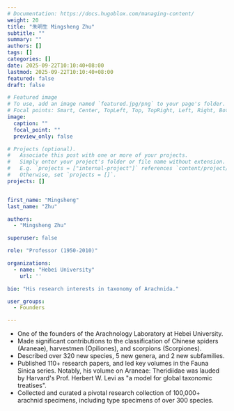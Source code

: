 ```yaml
---
# Documentation: https://docs.hugoblox.com/managing-content/
weight: 20
title: "朱明生 Mingsheng Zhu"
subtitle: ""
summary: ""
authors: []
tags: []
categories: []
date: 2025-09-22T10:10:40+08:00
lastmod: 2025-09-22T10:10:40+08:00
featured: false
draft: false

# Featured image
# To use, add an image named `featured.jpg/png` to your page's folder.
# Focal points: Smart, Center, TopLeft, Top, TopRight, Left, Right, BottomLeft, Bottom, BottomRight.
image:
  caption: ""
  focal_point: ""
  preview_only: false

# Projects (optional).
#   Associate this post with one or more of your projects.
#   Simply enter your project's folder or file name without extension.
#   E.g. `projects = ["internal-project"]` references `content/project/deep-learning/index.md`.
#   Otherwise, set `projects = []`.
projects: []


first_name: "Mingsheng"
last_name: "Zhu"

authors:
  - "Mingsheng Zhu"

superuser: false

role: "Professor (1950-2010)"

organizations:
  - name: "Hebei University"
    url: ''

bio: "His research interests in taxonomy of Arachnida."

user_groups:
  - Founders

---
```


- One of the founders of the Arachnology Laboratory at Hebei University.
- Made significant contributions to the classification of Chinese spiders (Araneae), harvestmen (Opiliones), and scorpions (Scorpiones).
- Described over 320 new species, 5 new genera, and 2 new subfamilies.
- Published 110+ research papers, and led key volumes in the Fauna Sinica series. Notably, his volume on Araneae: Theridiidae was lauded by Harvard's Prof. Herbert W. Levi as "a model for global taxonomic treatises".
- Collected and curated a pivotal research collection of 100,000+ arachnid specimens, including type specimens of over 300 species.

